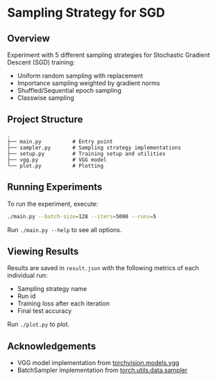 # Sampling Strategy for SGD

## Overview
Experiment with 5 different sampling strategies for Stochastic Gradient Descent (SGD) training:
- Uniform random sampling with replacement
- Importance sampling weighted by gradient norms
- Shuffled/Sequential epoch sampling
- Classwise sampling

## Project Structure
```
.
├── main.py          # Entry point
├── sampler.py       # Sampling strategy implementations
├── setup.py         # Training setup and utilities
├── vgg.py           # VGG model
└── plot.py          # Plotting
```

## Running Experiments
To run the experiment, execute:
```bash
./main.py --batch-size=128 --iters=5000 --runs=5
```

Run `./main.py --help` to see all options.

## Viewing Results
Results are saved in `result.json` with the following metrics of each individual run:

- Sampling strategy name
- Run id
- Training loss after each iteration
- Final test accuracy

Run `./plot.py` to plot.

## Acknowledgements

- VGG model implementation from [torchvision.models.vgg](https://github.com/pytorch/vision/blob/main/torchvision/models/vgg.py)
- BatchSampler implementation from [torch.utils.data.sampler](https://github.com/pytorch/pytorch/blob/main/torch/utils/data/sampler.py)
